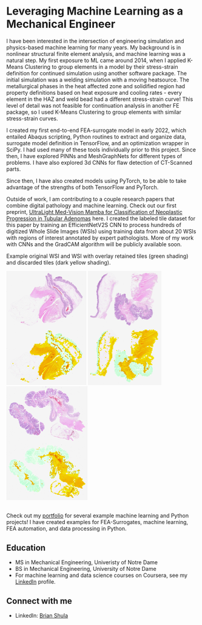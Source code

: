 # Leveraging Machine Learning as a Mechanical Engineer 

I have been interested in the intersection of engineering simulation and physics-based machine learning for many years.  My background is in nonlinear structural finite element analysis, and machine learning was a natural step.  My first exposure to ML came around 2014, when I applied K-Means Clustering to group elements in a model by their stress-strain definition for continued simulation using another software package.  The initial simulation was a welding simulation with a moving heatsource.  The metallurgical phases in the heat affected zone and solidified region had property definitions based on heat exposure and cooling rates - every element in the HAZ and weld bead had a different stress-strain curve!  This level of detail was not feasible for continuation analysis in another FE package, so I used K-Means Clustering to group elements with similar stress-strain curves.

I created my first end-to-end FEA-surrogate model in early 2022, which entailed Abaqus scripting, Python routines to extract and organize data, surrogate model definition in TensorFlow, and an optimization wrapper in SciPy.  I had used many of these tools individually prior to this project.  Since then, I have explored PINNs and MeshGraphNets for different types of problems.  I have also explored 3d CNNs for flaw detection of CT-Scanned parts.

Since then, I have also created models using PyTorch, to be able to take advantage of the strengths of both TensorFlow and PyTorch.

Outside of work, I am contributing to a couple research papers that combine digital pathology and machine learning. Check out our first preprint, [UltraLight Med-Vision Mamba for Classification of Neoplastic Progression in Tubular Adenomas](https://arxiv.org/abs/2508.09339) here.  I created the labeled tile dataset for this paper by training an EfficientNetV2S CNN to process hundreds of digitized Whole Slide Images (WSIs) using training data from about 20 WSIs with regions of interest annotated by expert pathologists.  More of my work with CNNs and the GradCAM algorithm will be publicly available soon.

Example original WSI and WSI with overlay retained tiles (green shading) and discarded tiles (dark yellow shading).


<img src="combined_1_resized.png" height="300"> <img src="combined_2_resized.png" height="300"> <img src="combined_3_resized.png" height="300"> 

## 

Check out my [portfolio](https://github.com/brians1982/portfolio) for several example machine learning and Python projects!  I have created examples for FEA-Surrogates, machine learning, FEA automation, and data processing in Python.

##

## Education

- MS in Mechanical Engineering, Univeristy of Notre Dame
- BS in Mechanical Engineering, University of Notre Dame
- For machine learning and data science courses on Coursera, see my [LinkedIn](https://www.linkedin.com/in/brianshula/) profile.

## Connect with me

- LinkedIn: [Brian Shula](https://www.linkedin.com/in/brianshula/)

<!--
**brians1982/brians1982** is a ✨ _special_ ✨ repository because its `README.md` (this file) appears on your GitHub profile.

Here are some ideas to get you started:

- 🔭 I’m currently working on ...
- 🌱 I’m currently learning ...
- 👯 I’m looking to collaborate on ...
- 🤔 I’m looking for help with ...
- 💬 Ask me about ...
- 📫 How to reach me: ...
- 😄 Pronouns: ...
- ⚡ Fun fact: ...
-->
